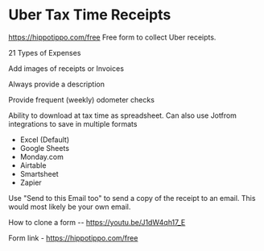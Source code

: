 # Uber Tax Time Receipts
https://hippotippo.com/free
Free form to collect Uber receipts.

21 Types of Expenses

Add images of receipts or Invoices

Always provide a description

Provide frequent (weekly) odometer checks

Ability to download at tax time as spreadsheet. Can also use Jotfrom integrations to save in multiple formats

* Excel (Default)
* Google Sheets
* Monday.com
* Airtable
* Smartsheet
* Zapier

Use "Send to this Email too" to send a copy of the receipt to an email. This would most likely be your own email.

How to clone a form -- https://youtu.be/J1dW4qh17_E

Form link - https://hippotippo.com/free
